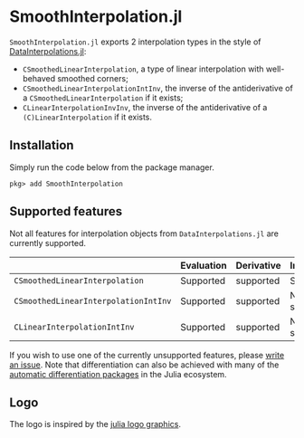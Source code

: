 # SmoothInterpolation.jl

`SmoothInterpolation.jl` exports 2 interpolation types in the style of [DataInterpolations.jl](https://github.com/SciML/DataInterpolations.jl):

- `CSmoothedLinearInterpolation`, a type of linear interpolation with well-behaved smoothed corners;
- `CSmoothedLinearInterpolationIntInv`, the inverse of the antiderivative of a `CSmoothedLinearInterpolation` if it exists;
- `CLinearInterpolationInvInv`, the inverse of the antiderivative of a `(C)LinearInterpolation` if it exists.

## Installation

Simply run the code below from the package manager.

```
pkg> add SmoothInterpolation
```

## Supported features

Not all features for interpolation objects from `DataInterpolations.jl` are currently supported.

|                                     | Evaluation | Derivative    | Integration                                |
| ----------------------------------- | ---------- | ------------- | ------------------------------------------ |
| `CSmoothedLinearInterpolation`       | Supported  | supported     | Supported                                  |
| `CSmoothedLinearInterpolationIntInv` | Supported  | supported     | Not supported                              |
| `CLinearInterpolationIntInv`         | Supported  | supported     | Not supported                              |

If you wish to use one of the currently unsupported features, please [write an issue](https://github.com/SouthEndMusic/SmoothInterpolation.jl/issues). Note that differentiation can also be achieved with many of the [automatic differentiation packages](https://juliadiff.org/#the_big_list) in the Julia ecosystem.

## Logo

The logo is inspired by the [julia logo graphics](https://github.com/JuliaLang/julia-logo-graphics).